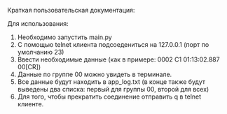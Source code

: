 Краткая пользовательская документация:

Для использования:
1. Необходимо запустить main.py
2. С помощью telnet клиента подсоедениться на 127.0.0.1 (порт по умолчанию 23)
3. Ввести необходимые данные (как в примере: 0002 C1 01:13:02.887 00[CR])
4. Данные по группе 00 можно увидеть в терминале.
5. Все данные будут находить в app_log.txt (в конце также будут выведены два списка: первый для группы 00, второй для всех)
6. Для того, чтобы прекратить соединение отправить q в telnet клиенте.
